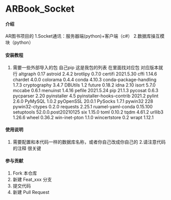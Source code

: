 # ARBook_Socket

#### 介绍
AR图书项目的
1.Socket通讯：服务器端(python)+客户端（c#）
2.数据库操互模块（python）

#### 安装教程

1.  需要一些外部导入的包  自己pip
这是我包的列表 在里面找对应包 对应版本就行
altgraph                  0.17
astroid                   2.4.2
brotlipy                  0.7.0
certifi                   2021.5.30
cffi                      1.14.6
chardet                   4.0.0
colorama                  0.4.4
conda                     4.10.3
conda-package-handling    1.7.3
cryptography              3.4.7
DBUtils                   1.2
future                    0.18.2
idna                      2.10
isort                     5.7.0
mccabe                    0.6.1
menuinst                  1.4.16
pefile                    2021.5.24
pip                       21.1.3
pycosat                   0.6.3
pycparser                 2.20
pyinstaller               4.5
pyinstaller-hooks-contrib 2021.2
pylint                    2.6.0
PyMySQL                   1.0.2
pyOpenSSL                 20.0.1
PySocks                   1.7.1
pywin32                   228
pywin32-ctypes            0.2.0
requests                  2.25.1
ruamel-yaml-conda         0.15.100
setuptools                52.0.0.post20210125
six                       1.15.0
toml                      0.10.2
tqdm                      4.61.2
urllib3                   1.26.6
wheel                     0.36.2
win-inet-pton             1.1.0
wincertstore              0.2
wrapt                     1.12.1


#### 使用说明

1.  需要配置和本代码一样的数据库名称，或者你自己改成你自己的
2.请注意代码的注释  很关键

#### 参与贡献

1.  Fork 本仓库
2.  新建 Feat_xxx 分支
3.  提交代码
4.  新建 Pull Request


